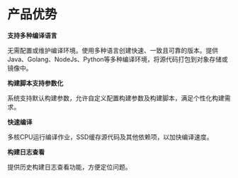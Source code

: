 # 产品优势

**支持多种编译语言**

无需配置或维护编译环境。使用多种语言创建快速、一致且可靠的版本。提供 Java、Golang、NodeJs、Python等多种编译环境，将源代码打包到对象存储或镜像中。

**构建脚本支持参数化**

系统支持默认构建参数，允许自定义配置构建参数及构建脚本，满足个性化构建需求。

**快速编译**

多核CPU运行编译作业，SSD缓存源代码及其他依赖项，以加快编译速度。

**构建日志查看**

提供历史构建日志查看功能，方便定位问题。
